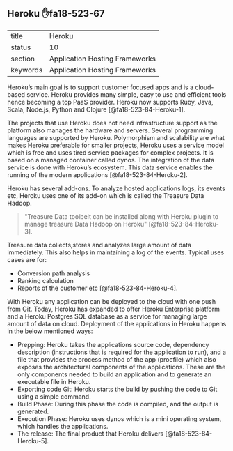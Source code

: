   ## Heroku :hand:fa18-523-67


|          |                                |
| -------- | ------------------------------ |
| title    | Heroku                         | 
| status   | 10                             |
| section  | Application Hosting Frameworks |
| keywords | Application Hosting Frameworks |


Heroku’s main goal is to support customer focused apps and is a cloud-based 
service. Heroku provides many simple, easy to use and efficient tools hence 
becoming a top PaaS provider. Heroku now supports Ruby, Java, Scala, Node.js,
Python and Clojure [@fa18-523-84-Heroku-1].

The projects that use Heroku does not need infrastructure support as the platform
also manages the hardware and servers. Several programming languages are supported
by Heroku. Polymorphism and scalability are what makes Heroku preferable for
smaller projects, Heroku uses a service model which is free and uses tired service
packages for complex projects. It is based on a managed container called dynos.
The integration of the data service is done with Heroku’s ecosystem. This data
service enables the running of the modern applications [@fa18-523-84-Heroku-2].

Heroku has several add-ons. To analyze hosted applications logs, its events etc,
Heroku uses one of its add-on which is called the Treasure Data Hadoop.
> "Treasure Data toolbelt can be installed along with Heroku plugin to manage 
treasure Data Hadoop on Heroku" [@fa18-523-84-Heroku-3]. 

Treasure data collects,stores and analyzes large amount of data immediately.
This also helps in maintaining a log of the events. Typical uses cases are for:

-	Conversion path analysis
-	Ranking calculation
-	Reports of the customer etc [@fa18-523-84-Heroku-4].	

With Heroku any application can be deployed to the cloud with one push from Git.
Today, Heroku has expanded to offer Heroku Enterprise platform and a Heroku 
Postgres SQL database as a service for managing large amount of data on cloud.
Deployment of the applications in Heroku happens in the below mentioned ways:

-	Prepping: Heroku takes the applications source code, dependency description
  (instructions that is required for the application to run), and a file that 
  provides the process method of the app (procfile) which also exposes the 
  architectural components of the applications. These are the only components needed 
  to build an application and to generate an executable file in Heroku.
-	Exporting code Git: Heroku starts the build by pushing the code to Git using
  a simple command.
-	Build Phase:  During this phase the code is compiled, and the output is 
  generated.
-	Execution Phase: Heroku uses dynos which is a mini operating system, which
  handles the applications.
-	The release: The final product that Heroku delivers [@fa18-523-84-Heroku-5].
